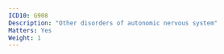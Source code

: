 ```yaml
---
ICD10: G908
Description: "Other disorders of autonomic nervous system"
Matters: Yes
Weight: 1
---
```


